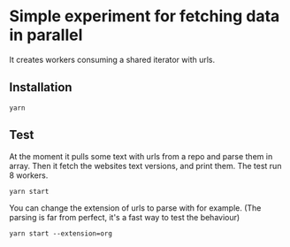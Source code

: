 # Simple experiment for fetching data in parallel

It creates workers consuming a shared iterator with urls.

## Installation

```
yarn
```

## Test

At the moment it pulls some text with urls from a repo and parse them in array. Then it fetch the websites text versions, and print them.
The test run 8 workers.

```
yarn start
```

You can change the extension of urls to parse with for example.
(The parsing is far from perfect, it's a fast way to test the behaviour)

```
yarn start --extension=org
```
